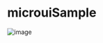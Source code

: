 # microuiSample

![image](https://user-images.githubusercontent.com/2605401/232524450-a73f5d02-fdbf-4988-9776-4400bc24a1d8.png)
